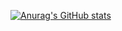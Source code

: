 [![Anurag's GitHub stats](https://github-readme-stats.vercel.app/api?username=lunjohnzhang&theme=graywhite&count_private=true)](https://github.com/anuraghazra/github-readme-stats)
